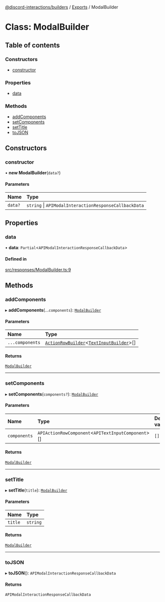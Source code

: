 [@discord-interactions/builders](../README.md) / [Exports](../modules.md) / ModalBuilder

# Class: ModalBuilder

## Table of contents

### Constructors

- [constructor](ModalBuilder.md#constructor)

### Properties

- [data](ModalBuilder.md#data)

### Methods

- [addComponents](ModalBuilder.md#addcomponents)
- [setComponents](ModalBuilder.md#setcomponents)
- [setTitle](ModalBuilder.md#settitle)
- [toJSON](ModalBuilder.md#tojson)

## Constructors

### constructor

• **new ModalBuilder**(`data?`)

#### Parameters

| Name | Type |
| :------ | :------ |
| `data?` | `string` \| `APIModalInteractionResponseCallbackData` |

## Properties

### data

• **data**: `Partial`<`APIModalInteractionResponseCallbackData`\>

#### Defined in

[src/responses/ModalBuilder.ts:9](https://github.com/ssMMiles/discord-interactions/blob/e15756f/packages/builders/src/responses/ModalBuilder.ts#L9)

## Methods

### addComponents

▸ **addComponents**(...`components`): [`ModalBuilder`](ModalBuilder.md)

#### Parameters

| Name | Type |
| :------ | :------ |
| `...components` | [`ActionRowBuilder`](ActionRowBuilder.md)<[`TextInputBuilder`](TextInputBuilder.md)\>[] |

#### Returns

[`ModalBuilder`](ModalBuilder.md)

___

### setComponents

▸ **setComponents**(`components?`): [`ModalBuilder`](ModalBuilder.md)

#### Parameters

| Name | Type | Default value |
| :------ | :------ | :------ |
| `components` | `APIActionRowComponent`<`APITextInputComponent`\>[] | `[]` |

#### Returns

[`ModalBuilder`](ModalBuilder.md)

___

### setTitle

▸ **setTitle**(`title`): [`ModalBuilder`](ModalBuilder.md)

#### Parameters

| Name | Type |
| :------ | :------ |
| `title` | `string` |

#### Returns

[`ModalBuilder`](ModalBuilder.md)

___

### toJSON

▸ **toJSON**(): `APIModalInteractionResponseCallbackData`

#### Returns

`APIModalInteractionResponseCallbackData`

